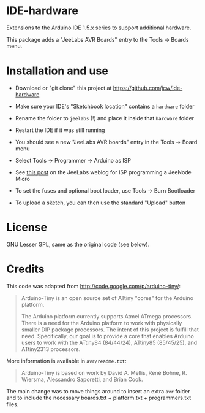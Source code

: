 # IDE-hardware

Extensions to the Arduino IDE 1.5.x series to support additional hardware.

This package adds a "JeeLabs AVR Boards" entry to the Tools -> Boards menu.

# Installation and use

* Download or "git clone" this project at <https://github.com/jcw/ide-hardware>
* Make sure your IDE's "Sketchbook location" contains a `hardware` folder
* Rename the folder to `jeelabs` (!) and place it inside that `hardware` folder
* Restart the IDE if it was still running
* You should see a new "JeeLabs AVR boards" entry in the Tools -> Board menu
* Select Tools -> Programmer -> Arduino as ISP
* See [this post][1] on the JeeLabs weblog for ISP programming a JeeNode Micro
* To set the fuses and optional boot loader, use Tools -> Burn Bootloader
* To upload a sketch, you can then use the standard "Upload" button

  [1]: http://jeelabs.org/2013/03/21/programming-the-jnµ-at-last/

# License

GNU Lesser GPL, same as the original code (see below).

# Credits

This code was adapted from <http://code.google.com/p/arduino-tiny/>:

> Arduino-Tiny is an open source set of ATtiny "cores" for the Arduino platform.
> 
> The Arduino platform currently supports Atmel ATmega processors. There is a need for the Arduino platform to work with physically smaller DIP package processors. The intent of this project is fulfill that need. Specifically, our goal is to provide a core that enables Arduino users to work with the ATtiny84 (84/44/24), ATtiny85 (85/45/25), and ATtiny2313 processors.

More information is available in `avr/readme.txt`:

> Arduino-Tiny is based on work by David A. Mellis, René Bohne, R. Wiersma, 
Alessandro Saporetti, and Brian Cook.

The main change was to move things around to insert an extra `avr` folder and
to include the necessary boards.txt + platform.txt + programmers.txt files.
